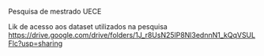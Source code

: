 Pesquisa de mestrado UECE


Lik de acesso aos dataset utilizados na pesquisa
https://drive.google.com/drive/folders/1J_r8UsN25lP8Nl3ednnN1_kQqVSULFlc?usp=sharing